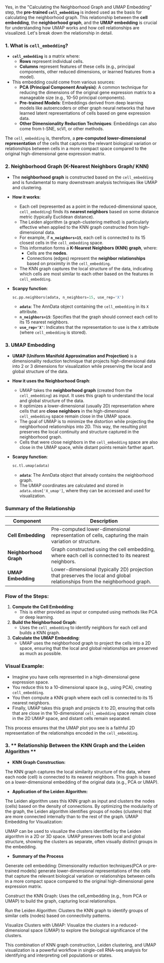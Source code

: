 Yes, in the "Calculating the Neighborhood Graph and UMAP Embedding" step, the **pre-trained `cell_embedding`** is indeed used as the basis for calculating the neighborhood graph. This relationship between the **cell embedding**, the **neighborhood graph**, and the **UMAP embedding** is crucial for understanding how UMAP works and how cell relationships are visualized. Let's break down the relationship in detail.

### 1. **What is `cell_embedding`?**
- **`cell_embedding`** is a matrix where:
  - **Rows** represent individual cells.
  - **Columns** represent features of these cells (e.g., principal components, other reduced dimensions, or learned features from a model).
- This embedding could come from various sources:
  - **PCA (Principal Component Analysis)**: A common technique for reducing the dimensions of the original gene expression matrix to a manageable size (e.g., 10-50 principal components).
  - **Pre-trained Models**: Embeddings derived from deep learning models like autoencoders or other graph neural networks that have learned latent representations of cells based on gene expression data.
  - **Other Dimensionality Reduction Techniques**: Embeddings can also come from t-SNE, scVI, or other methods.

The `cell_embedding` is, therefore, a **pre-computed lower-dimensional representation** of the cells that captures the relevant biological variation or relationships between cells in a more compact space compared to the original high-dimensional gene expression matrix.

### 2. **Neighborhood Graph (K-Nearest Neighbors Graph/ KNN)**
- The **neighborhood graph** is constructed based on the `cell_embedding` and is fundamental to many downstream analysis techniques like UMAP and clustering.
- **How it works**:
  - Each cell (represented as a point in the reduced-dimensional space, `cell_embedding`) finds its **nearest neighbors** based on some distance metric (typically Euclidean distance).
  - The Leiden algorithm (a graph-clustering method) is particularly effective when applied to the KNN graph constructed from high-dimensional data.
  - For example, if **`n_neighbors=15`**, each cell is connected to its 15 closest cells in the `cell_embedding` space.
  - This information forms a **K-Nearest Neighbors (KNN) graph**, where:
    - Cells are the **nodes**.
    - Connections (edges) represent the **neighbor relationships** based on proximity in the `cell_embedding`.
  - The KNN graph captures the local structure of the data, indicating which cells are most similar to each other based on the features in `cell_embedding`.

- **Scanpy function**:
  ```python
  sc.pp.neighbors(adata, n_neighbors=15, use_rep='X')
  ```
  - **`adata`**: The AnnData object containing the `cell_embedding` in its `X` attribute.
  - **`n_neighbors=15`**: Specifies that the graph should connect each cell to its 15 nearest neighbors.
  - **`use_rep='X'`**: Indicates that the representation to use is the `X` attribute (where `cell_embedding` is stored).

### 3. **UMAP Embedding**
- **UMAP (Uniform Manifold Approximation and Projection)** is a dimensionality reduction technique that projects high-dimensional data into 2 or 3 dimensions for visualization while preserving the local and global structure of the data.
- **How it uses the Neighborhood Graph**:
  - UMAP takes the **neighborhood graph** (created from the `cell_embedding`) as input. It uses this graph to understand the local and global structure of the data.
  - It optimizes a lower-dimensional (usually 2D) representation where cells that are **close neighbors** in the high-dimensional `cell_embedding` space remain close in the UMAP space.
  - The goal of UMAP is to minimize the distortion while projecting the neighborhood relationships into 2D. This way, the resulting plot preserves the local continuity and structure captured in the neighborhood graph.
  - Cells that were close neighbors in the `cell_embedding` space are also close in the UMAP space, while distant points remain farther apart.

- **Scanpy function**:
  ```python
  sc.tl.umap(adata)
  ```
  - **`adata`**: The AnnData object that already contains the neighborhood graph.
  - The UMAP coordinates are calculated and stored in `adata.obsm['X_umap']`, where they can be accessed and used for visualization.

### Summary of the Relationship

| **Component**          | **Description**                                                                                     |
|-----------------------|----------------------------------------------------------------------------------------------------|
| **Cell Embedding**    | Pre-computed lower-dimensional representation of cells, capturing the main variation or structure.  |
| **Neighborhood Graph**| Graph constructed using the cell embedding, where each cell is connected to its nearest neighbors. |
| **UMAP Embedding**    | Lower-dimensional (typically 2D) projection that preserves the local and global relationships from the neighborhood graph. |

### Flow of the Steps:

1. **Compute the Cell Embedding**:
   - This is either provided as input or computed using methods like PCA or deep learning.
2. **Build the Neighborhood Graph**:
   - Uses the `cell_embedding` to identify neighbors for each cell and builds a KNN graph.
3. **Calculate the UMAP Embedding**:
   - UMAP uses the neighborhood graph to project the cells into a 2D space, ensuring that the local and global relationships are preserved as much as possible.

### Visual Example:

- Imagine you have cells represented in a high-dimensional gene expression space.
- You reduce this to a 10-dimensional space (e.g., using PCA), creating `cell_embedding`.
- You then compute a KNN graph where each cell is connected to its 15 nearest neighbors.
- Finally, UMAP takes this graph and projects it to 2D, ensuring that cells that are close in the 10-dimensional `cell_embedding` space remain close in the 2D UMAP space, and distant cells remain separated.

This process ensures that the UMAP plot you see is a faithful 2D representation of the relationships encoded in the `cell_embedding`.

### 3. ** Relationship Between the KNN Graph and the Leiden Algorithm **

- **KNN Graph Construction:**

The KNN graph captures the local similarity structure of the data, where each node (cell) is connected to its nearest neighbors. This graph is based on a lower-dimensional embedding of the original data (e.g., PCA or UMAP).

- **Application of the Leiden Algorithm:**

The Leiden algorithm uses this KNN graph as input and clusters the nodes (cells) based on the density of connections.
By optimizing the modularity of the graph, the Leiden algorithm identifies groups of nodes (clusters) that are more connected internally than to the rest of the graph.
UMAP Embedding for Visualization:

UMAP can be used to visualize the clusters identified by the Leiden algorithm in a 2D or 3D space. UMAP preserves both local and global structure, showing the clusters as separate, often visually distinct groups in the embedding.

- **Summary of the Process**

Generate cell embedding:
Dimensionality reduction techniques(PCA or pre-trained models) generate lower-dimensional representations of the cells that capture the relevant biological variation or relationships between cells in a more compact space compared to the original high-dimensional gene expression matrix.

Construct the KNN Graph:
Uses the cell_embedding (e.g., from PCA or UMAP) to build the graph, capturing local relationships.

Run the Leiden Algorithm:
Clusters the KNN graph to identify groups of similar cells (nodes) based on connectivity patterns.

Visualize Clusters with UMAP:
Visualize the clusters in a reduced-dimensional space (UMAP) to explore the biological significance of the clusters.

This combination of KNN graph construction, Leiden clustering, and UMAP visualization is a powerful workflow in single-cell RNA-seq analysis for identifying and interpreting cell populations or states.
